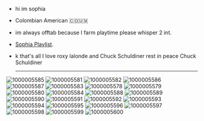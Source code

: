 *   hi im sophia
* Colombian American 🇨🇴🇺🇲
* im always offtab because I farm playtime please whisper 2 int.
* [Sophia Playlist](https://open.spotify.com/playlist/1w3cFM5hirSb6BWN5GjPor?si=ob8PvqHQTVCrFmtQ9hzvFw&pi=_32zBiEeRTO4T/).
  
* k that's all I love roxy lalonde and Chuck Schuldiner rest in peace Chuck Schuldiner
  
   ---

![1000005585](https://github.com/user-attachments/assets/b693ab40-6967-475d-b434-affb1994a3f0)
![1000005581](https://github.com/user-attachments/assets/f2da29ce-8ab1-4ee4-85e0-0b59d3aa9e15)
![1000005582](https://github.com/user-attachments/assets/7d4e8dfb-bc86-4429-86a3-ed466d8fd7ee)
![1000005586](https://github.com/user-attachments/assets/257bd47e-e976-424d-8ea1-11c6ba3fb430)
![1000005587](https://github.com/user-attachments/assets/638e8320-9a58-410b-a59f-0cacb918566a)
![1000005583](https://github.com/user-attachments/assets/d75d46d3-36fe-40af-a481-66b024e7ef56)
![1000005578](https://github.com/user-attachments/assets/f4c0687d-5532-46cb-80f9-bc43f5604884)
![1000005579](https://github.com/user-attachments/assets/e5b9bbb6-7ca7-4f91-8772-0ea6dee3c5a5)
![1000005580](https://github.com/user-attachments/assets/e91b849f-1e2e-4817-905b-0d4a83a422d9)
![1000005584](https://github.com/user-attachments/assets/c7e5f794-7e2e-41ed-9b3c-094b07e291d6)
![1000005588](https://github.com/user-attachments/assets/2b528b82-7a0c-4f97-9a3b-db128cc8ee30)
![1000005589](https://github.com/user-attachments/assets/1c8bcf3e-cc50-4eb3-81fd-ee87ffad8a9f)
![1000005590](https://github.com/user-attachments/assets/4c6eafa9-ac67-440f-83de-d193921e06ed)
![1000005591](https://github.com/user-attachments/assets/70428bf0-5c21-448f-a11c-5de9ed455991)
![1000005592](https://github.com/user-attachments/assets/01dc2c87-e8b5-45f0-8dd4-5f07f0f1d6d3)
![1000005593](https://github.com/user-attachments/assets/d41a4360-84f7-4884-bfae-3c725b095caa)
![1000005594](https://github.com/user-attachments/assets/c2211820-9080-4312-9687-6db56212d674)
![1000005595](https://github.com/user-attachments/assets/b1e6eb8f-f331-4ea8-956e-63a9aa341387)
![1000005596](https://github.com/user-attachments/assets/5d3ac5d8-d00c-4125-89a0-80be5a4eabb1)
![1000005597](https://github.com/user-attachments/assets/2391ee6d-05e7-4679-8bf1-2da068f149f5)
![1000005598](https://github.com/user-attachments/assets/4d24e653-8831-4df9-845b-49cb1fcff3f4)
![1000005599](https://github.com/user-attachments/assets/41d65729-1832-43a7-8ea1-ee79b72c82a0)
![1000005600](https://github.com/user-attachments/assets/31d60552-e354-4c78-af9c-d6b20fd9d745)
